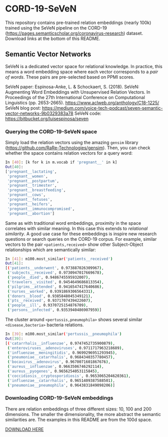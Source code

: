 # CORD-19-SeVeN

This repository contains pre-trained relation embeddings (nearly 100k) trained using the SeVeN pipeline on the CORD-19 (https://pages.semanticscholar.org/coronavirus-research) dataset. Download links at the bottom of this README.

## Semantic Vector Networks

SeVeN is a dedicated vector space for relational knowledge. In practice, this means a word embedding space where each vector corresponds to a _pair of words_. These pairs are pre-selected based on PPMI scores.

SeVeN paper: Espinosa-Anke, L. & Schockaert, S. (2018). SeVeN: Augmenting Word Embeddings with Unsupervised Relation Vectors. In Proceedings of the 27th International Conference on Computational Linguistics (pp. 2653-2665). https://www.aclweb.org/anthology/C18-1225/
SeVeN blog post: https://medium.com/voice-tech-podcast/seven-semantic-vector-networks-9b0329383a78
SeVeN code: https://bitbucket.org/luisespinosa/seven

### Querying the CORD-19-SeVeN space

Simply load the relation vectors using the amazing `gensim` library (https://github.com/RaRe-Technologies/gensim). Then, you can check whether the space contains relation vectors for a query word:

```bash
In [40]: [k for k in m.vocab if 'pregnant__' in k]
Out[40]: 
['pregnant__lactating',
 'pregnant__women',
 'pregnant__postpartum',
 'pregnant__trimester',
 'pregnant__breastfeeding',
 'pregnant__cows',
 'pregnant__fetuses',
 'pregnant__heifers',
 'pregnant__immunocompromised',
 'pregnant__abortion']
```

Same as with traditional word embeddings, proximity in the space correlates with similar meaning. In this case this extends to _relational similarity_. A good use case for these embeddings is inspire new research questions or search queries on the CORD-19 corpus. For example, similar vectors to the pair `<patients,received>` show other Subject-Object relationships which are semantically similar:

```bash
In [41]: m100.most_similar('patients__received')
Out[41]: 
[('patients__underwent', 0.973887026309967),
 ('subjects__received', 0.9730947017669678),
 ('people__died', 0.9486745595932007),
 ('travelers__visited', 0.9454649686813354),
 ('pilgrims__attended', 0.9416547417640686),
 ('nurses__worked', 0.9391869306564331),
 ('donors__blood', 0.9385848045349121),
 ('pts__received', 0.9371707439422607),
 ('people__ill', 0.9370725154876709),
 ('persons__infected', 0.9353940486907959)]
```

The cluster around `<pertussis,pneumophila>` shows several similar `<disease,bacteria>` bacteria relations.

```bash
In [39]: m100.most_similar('pertussis__pneumophila')
Out[39]: 
[('catarrhalis__influenzae', 0.9747452735900879),
 ('enteroviruses__adenoviruses', 0.9711717963218689),
 ('influenzae__meningitidis', 0.9699296951293945),
 ('pneumoniae__catarrhalis', 0.9684340357780457),
 ('bocavirus__adenovirus', 0.9670071601867676),
 ('aureus__influenzae', 0.9663506746292114),
 ('aureus__pyogenes', 0.9656254053115845),
 ('coccidiosis__cryptosporidiosis', 0.9653065204620361),
 ('influenzae__catarrhalis', 0.9651409387588501),
 ('pneumoniae__pneumophila', 0.9643831849098206)]
```

### Downloading CORD-19-SeVeN embeddings

There are relation embeddings of three different sizes: 10, 100 and 200 dimensions. The smaller the dimensionality, the more abstract the semantic similarities are. The examples in this README are from the 100d space.

[DOWNLOAD HERE](https://drive.google.com/drive/folders/1VblKWwdZqB5Qot6M5hH8rq_dFgA8VlMy?usp=sharing!)
